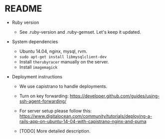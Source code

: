 # README

* Ruby version 
    * See .ruby-version and .ruby-gemset. Let's keep it updated.

* System dependencies
    * Ubuntu 14.04, nginx, mysql, rvm.
    * `sudo apt-get install libmysqlclient-dev`
    * Install `therubyracer` manually on the server.
    * Install `imagemagick`

* Deployment instructions
    * We use capistrano to handle deployments.
    * Turn on key forwarding: https://developer.github.com/guides/using-ssh-agent-forwarding/
    * For server setup please follow this: https://www.digitalocean.com/community/tutorials/deploying-a-rails-app-on-ubuntu-14-04-with-capistrano-nginx-and-puma
        
    * [TODO] More detailed description.
